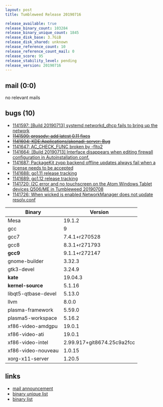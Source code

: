 ```yaml
---
layout: post
title: Tumbleweed Release 20190716

release_available: true
release_binary_count: 103284
release_binary_unique_count: 1845
release_disk_base: 3.7GiB
release_disk_shared: unknown
release_reference_count: 10
release_reference_count_mail: 0
release_score: 95
release_stability_level: pending
release_version: 20190716
---
```


## mail (0:0)

no relevant mails

## bugs (10)

<!--more-->

- [1141597: \[Build 20190713\] systemd networkd_dhcp fails to bring up the network](https://bugzilla.opensuse.org/show_bug.cgi?id=1141597)
- ~~[1141599: prosody: add latest 0.11 fixes](https://bugzilla.opensuse.org/show_bug.cgi?id=1141599)~~
- ~~[1141604: KDE:Applications/akonadi-server: Bug](https://bugzilla.opensuse.org/show_bug.cgi?id=1141604)~~
- [1141647: AC_CHECK_FUNC broken by -flto2](https://bugzilla.opensuse.org/show_bug.cgi?id=1141647)
- [1141664: \[Build 20190713\] Interface disappears when editing firewall configuration in Autoinstallation conf.](https://bugzilla.opensuse.org/show_bug.cgi?id=1141664)
- [1141687: PackageKit zypp backend offline updates always fail when a license needs to be accepted](https://bugzilla.opensuse.org/show_bug.cgi?id=1141687)
- [1141688: go1.11 release tracking](https://bugzilla.opensuse.org/show_bug.cgi?id=1141688)
- [1141689: go1.12 release tracking](https://bugzilla.opensuse.org/show_bug.cgi?id=1141689)
- [1141720: I2C error and no touchscreen  on  the Atom Windows Tablet devices Q506/ME in Tumbleweed 20190708](https://bugzilla.opensuse.org/show_bug.cgi?id=1141720)
- [1141726: When wicked is enabled NetworkManager does not update resolv.conf](https://bugzilla.opensuse.org/show_bug.cgi?id=1141726)

Binary | Version
--- | ---
Mesa | 19.1.2
gcc | 9
gcc7 | 7.4.1+r270528
gcc8 | 8.3.1+r271793
**gcc9** | 9.1.1+r272147
gnome-builder | 3.32.3
gtk3-devel | 3.24.9
**kate** | 19.04.3
**kernel-source** | 5.1.16
libqt5-qtbase-devel | 5.13.0
llvm | 8.0.0
plasma-framework | 5.59.0
plasma5-workspace | 5.16.2
xf86-video-amdgpu | 19.0.1
xf86-video-ati | 19.0.1
xf86-video-intel | 2.99.917+git8674.25c9a2fcc
xf86-video-nouveau | 1.0.15
xorg-x11-server | 1.20.5

## links

- [mail announcement](https://lists.opensuse.org/opensuse-factory/2019-07/msg00266.html)
- [binary unique list](http://download.opensuse.org/history/20190716/rpm.unique.list)
- [binary list](http://download.opensuse.org/history/20190716/rpm.list)
